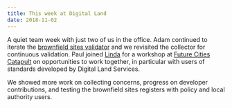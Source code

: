 ```yaml
---
title: This week at Digital Land
date: 2018-11-02
---
```


A quiet team week with just two of us in the office. Adam continued to iterate the [brownfield sites validator](https://brownfield-sites-validator.cloudapps.digital/) and we revisited the collector for continuous validation. Paul joined [Linda](https://twitter.com/LindaSasta) for a workshop at [Future Cities Catapult](https://futurecities.catapult.org.uk/) on opportunities to work together, in particular with users of standards developed by Digital Land Services.

We showed more work on collecting concerns, progress on developer contributions, and testing the brownfield sites registers with policy and local authority users.
